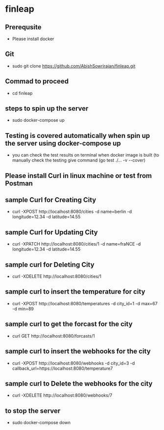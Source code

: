 # finleap

## Prerequsite
- Please install docker 

## Git
- sudo git clone https://github.com/AbishSowrirajan/finleap.git

## Commad to proceed 
- cd finleap 

## steps to spin up the server 
- sudo docker-compose up 
  
## Testing is covered automatically when spin up the server using docker-compose up 
 - you can check the test results on terminal when docker image is built (to manually check the testing give command (go test ./... -v --cover)
  
## Please install Curl in linux machine or test from Postman 

## sample Curl for Creating City
- curl -XPOST http://localhost:8080/cities -d  name=berlin  -d longitude=12.34 -d latitude=14.55

## sample Curl for Updating City
- curl -XPATCH http://localhost:8080/cities/1 -d name=fraNCE -d longitude=12.34 -d latitude=14.55

## sample curl for Deleting City 
- curl -XDELETE http://localhost:8080/cities/1

## sample curl to insert the temperature for city 
- curl -XPOST http://localhost:8080/temperatures -d city_id=1  -d max=67 -d min=89

## sample curl to get the forcast for the city  
- curl  GET http://localhost:8080/forcasts/1

## sample curl to insert the webhooks for the city  
- curl -XPOST http://localhost:8080/webhooks -d city_id=3 -d callback_url=https://localhost:8080/temperature7

## sample curl to Delete  the webhooks for the city  
- curl -XDELETE  http://localhost:8080/webhooks/7


## to stop the server 
- sudo docker-compose down 










 
